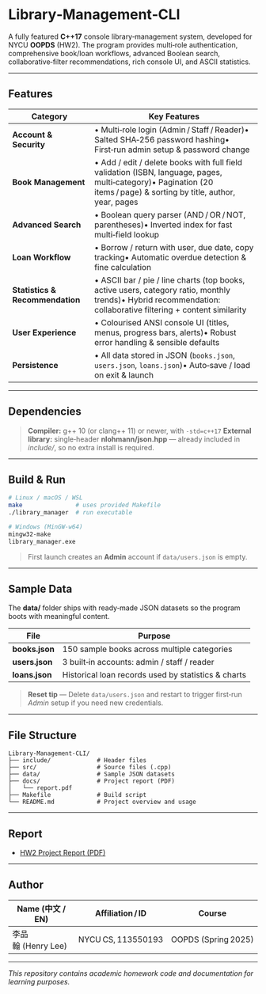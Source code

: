 # Library‑Management‑CLI

A fully featured **C++17** console library‑management system, developed for NYCU **OOPDS** (HW2). The program provides multi‑role authentication, comprehensive book/loan workflows, advanced Boolean search, collaborative‑filter recommendations, rich console UI, and ASCII statistics.

---

## Features

| Category                        | Key Features                                                                                                                                                         |
| ------------------------------- | -------------------------------------------------------------------------------------------------------------------------------------------------------------------- |
| **Account & Security**          | • Multi‑role login (Admin / Staff / Reader)• Salted SHA‑256 password hashing• First‑run admin setup & password change                                                |
| **Book Management**             | • Add / edit / delete books with full field validation (ISBN, language, pages, multi‑category)• Pagination (20 items / page) & sorting by title, author, year, pages |
| **Advanced Search**             | • Boolean query parser (AND / OR / NOT, parentheses)• Inverted index for fast multi‑field lookup                                                                     |
| **Loan Workflow**               | • Borrow / return with user, due date, copy tracking• Automatic overdue detection & fine calculation                                                                 |
| **Statistics & Recommendation** | • ASCII bar / pie / line charts (top books, active users, category ratio, monthly trends)• Hybrid recommendation: collaborative filtering + content similarity       |
| **User Experience**             | • Colourised ANSI console UI (titles, menus, progress bars, alerts)• Robust error handling & sensible defaults                                                       |
| **Persistence**                 | • All data stored in JSON (`books.json`, `users.json`, `loans.json`)• Auto‑save / load on exit & launch                                                              |

---

## Dependencies

> **Compiler:** g++ 10 (or clang++ 11) or newer, with `-std=c++17`
> **External library:** single‑header **nlohmann/json.hpp** — already included in *include/*, so no extra install is required.

---

## Build & Run

```bash
# Linux / macOS / WSL
make               # uses provided Makefile
./library_manager  # run executable

# Windows (MinGW‑w64)
mingw32-make
library_manager.exe
```

> First launch creates an **Admin** account if `data/users.json` is empty.

---

## Sample Data

The **data/** folder ships with ready‑made JSON datasets so the program boots with meaningful content.

| File           | Purpose                                             |
| -------------- | --------------------------------------------------- |
| **books.json** | 150 sample books across multiple categories         |
| **users.json** | 3 built‑in accounts: admin / staff / reader         |
| **loans.json** | Historical loan records used by statistics & charts |

> **Reset tip** — Delete `data/users.json` and restart to trigger first‑run *Admin* setup if you need new credentials.

---

## File Structure

```
Library-Management-CLI/
├── include/             # Header files
├── src/                 # Source files (.cpp)
├── data/                # Sample JSON datasets
├── docs/                # Project report (PDF)
│   └── report.pdf
├── Makefile             # Build script
└── README.md            # Project overview and usage
```

---

## Report

* [HW2 Project Report (PDF)](docs/report.pdf)

---

## Author

| Name (中文 / EN)  | Affiliation / ID   | Course              |
| --------------- | ------------------ | ------------------- |
| 李品翰 (Henry Lee) | NYCU CS, 113550193 | OOPDS (Spring 2025) |

---

*This repository contains academic homework code and documentation for learning purposes.*
